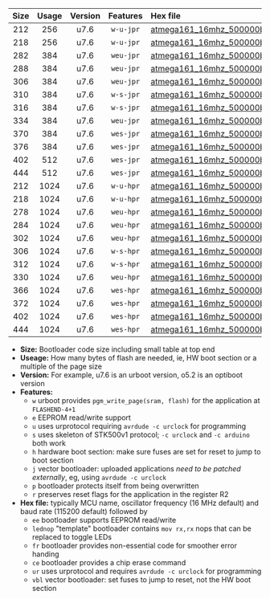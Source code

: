 |Size|Usage|Version|Features|Hex file|
|:-:|:-:|:-:|:-:|:--|
|212|256|u7.6|`w-u-jpr`|[atmega161_16mhz_500000bps_ur_vbl.hex](https://raw.githubusercontent.com/stefanrueger/urboot/main/atmega161_16mhz_500000bps_ur_vbl.hex)|
|218|256|u7.6|`w-u-jpr`|[atmega161_16mhz_500000bps_lednop_ur_vbl.hex](https://raw.githubusercontent.com/stefanrueger/urboot/main/atmega161_16mhz_500000bps_lednop_ur_vbl.hex)|
|282|384|u7.6|`weu-jpr`|[atmega161_16mhz_500000bps_ee_ur_vbl.hex](https://raw.githubusercontent.com/stefanrueger/urboot/main/atmega161_16mhz_500000bps_ee_ur_vbl.hex)|
|288|384|u7.6|`weu-jpr`|[atmega161_16mhz_500000bps_ee_lednop_ur_vbl.hex](https://raw.githubusercontent.com/stefanrueger/urboot/main/atmega161_16mhz_500000bps_ee_lednop_ur_vbl.hex)|
|306|384|u7.6|`weu-jpr`|[atmega161_16mhz_500000bps_ee_lednop_fr_ur_vbl.hex](https://raw.githubusercontent.com/stefanrueger/urboot/main/atmega161_16mhz_500000bps_ee_lednop_fr_ur_vbl.hex)|
|310|384|u7.6|`w-s-jpr`|[atmega161_16mhz_500000bps_vbl.hex](https://raw.githubusercontent.com/stefanrueger/urboot/main/atmega161_16mhz_500000bps_vbl.hex)|
|316|384|u7.6|`w-s-jpr`|[atmega161_16mhz_500000bps_lednop_vbl.hex](https://raw.githubusercontent.com/stefanrueger/urboot/main/atmega161_16mhz_500000bps_lednop_vbl.hex)|
|334|384|u7.6|`weu-jpr`|[atmega161_16mhz_500000bps_ee_lednop_fr_ce_ur_vbl.hex](https://raw.githubusercontent.com/stefanrueger/urboot/main/atmega161_16mhz_500000bps_ee_lednop_fr_ce_ur_vbl.hex)|
|370|384|u7.6|`wes-jpr`|[atmega161_16mhz_500000bps_ee_vbl.hex](https://raw.githubusercontent.com/stefanrueger/urboot/main/atmega161_16mhz_500000bps_ee_vbl.hex)|
|376|384|u7.6|`wes-jpr`|[atmega161_16mhz_500000bps_ee_lednop_vbl.hex](https://raw.githubusercontent.com/stefanrueger/urboot/main/atmega161_16mhz_500000bps_ee_lednop_vbl.hex)|
|402|512|u7.6|`wes-jpr`|[atmega161_16mhz_500000bps_ee_lednop_fr_vbl.hex](https://raw.githubusercontent.com/stefanrueger/urboot/main/atmega161_16mhz_500000bps_ee_lednop_fr_vbl.hex)|
|444|512|u7.6|`wes-jpr`|[atmega161_16mhz_500000bps_ee_lednop_fr_ce_vbl.hex](https://raw.githubusercontent.com/stefanrueger/urboot/main/atmega161_16mhz_500000bps_ee_lednop_fr_ce_vbl.hex)|
|212|1024|u7.6|`w-u-hpr`|[atmega161_16mhz_500000bps_ur.hex](https://raw.githubusercontent.com/stefanrueger/urboot/main/atmega161_16mhz_500000bps_ur.hex)|
|218|1024|u7.6|`w-u-hpr`|[atmega161_16mhz_500000bps_lednop_ur.hex](https://raw.githubusercontent.com/stefanrueger/urboot/main/atmega161_16mhz_500000bps_lednop_ur.hex)|
|278|1024|u7.6|`weu-hpr`|[atmega161_16mhz_500000bps_ee_ur.hex](https://raw.githubusercontent.com/stefanrueger/urboot/main/atmega161_16mhz_500000bps_ee_ur.hex)|
|284|1024|u7.6|`weu-hpr`|[atmega161_16mhz_500000bps_ee_lednop_ur.hex](https://raw.githubusercontent.com/stefanrueger/urboot/main/atmega161_16mhz_500000bps_ee_lednop_ur.hex)|
|302|1024|u7.6|`weu-hpr`|[atmega161_16mhz_500000bps_ee_lednop_fr_ur.hex](https://raw.githubusercontent.com/stefanrueger/urboot/main/atmega161_16mhz_500000bps_ee_lednop_fr_ur.hex)|
|306|1024|u7.6|`w-s-hpr`|[atmega161_16mhz_500000bps.hex](https://raw.githubusercontent.com/stefanrueger/urboot/main/atmega161_16mhz_500000bps.hex)|
|312|1024|u7.6|`w-s-hpr`|[atmega161_16mhz_500000bps_lednop.hex](https://raw.githubusercontent.com/stefanrueger/urboot/main/atmega161_16mhz_500000bps_lednop.hex)|
|330|1024|u7.6|`weu-hpr`|[atmega161_16mhz_500000bps_ee_lednop_fr_ce_ur.hex](https://raw.githubusercontent.com/stefanrueger/urboot/main/atmega161_16mhz_500000bps_ee_lednop_fr_ce_ur.hex)|
|366|1024|u7.6|`wes-hpr`|[atmega161_16mhz_500000bps_ee.hex](https://raw.githubusercontent.com/stefanrueger/urboot/main/atmega161_16mhz_500000bps_ee.hex)|
|372|1024|u7.6|`wes-hpr`|[atmega161_16mhz_500000bps_ee_lednop.hex](https://raw.githubusercontent.com/stefanrueger/urboot/main/atmega161_16mhz_500000bps_ee_lednop.hex)|
|402|1024|u7.6|`wes-hpr`|[atmega161_16mhz_500000bps_ee_lednop_fr.hex](https://raw.githubusercontent.com/stefanrueger/urboot/main/atmega161_16mhz_500000bps_ee_lednop_fr.hex)|
|444|1024|u7.6|`wes-hpr`|[atmega161_16mhz_500000bps_ee_lednop_fr_ce.hex](https://raw.githubusercontent.com/stefanrueger/urboot/main/atmega161_16mhz_500000bps_ee_lednop_fr_ce.hex)|

- **Size:** Bootloader code size including small table at top end
- **Useage:** How many bytes of flash are needed, ie, HW boot section or a multiple of the page size
- **Version:** For example, u7.6 is an urboot version, o5.2 is an optiboot version
- **Features:**
  + `w` urboot provides `pgm_write_page(sram, flash)` for the application at `FLASHEND-4+1`
  + `e` EEPROM read/write support
  + `u` uses urprotocol requiring `avrdude -c urclock` for programming
  + `s` uses skeleton of STK500v1 protocol; `-c urclock` and `-c arduino` both work
  + `h` hardware boot section: make sure fuses are set for reset to jump to boot section
  + `j` vector bootloader: uploaded applications *need to be patched externally*, eg, using `avrdude -c urclock`
  + `p` bootloader protects itself from being overwritten
  + `r` preserves reset flags for the application in the register R2
- **Hex file:** typically MCU name, oscillator frequency (16 MHz default) and baud rate (115200 default) followed by
  + `ee` bootloader supports EEPROM read/write
  + `lednop` "template" bootloader contains `mov rx,rx` nops that can be replaced to toggle LEDs
  + `fr` bootloader provides non-essential code for smoother error handing
  + `ce` bootloader provides a chip erase command
  + `ur` uses urprotocol and requires `avrdude -c urclock` for programming
  + `vbl` vector bootloader: set fuses to jump to reset, not the HW boot section
